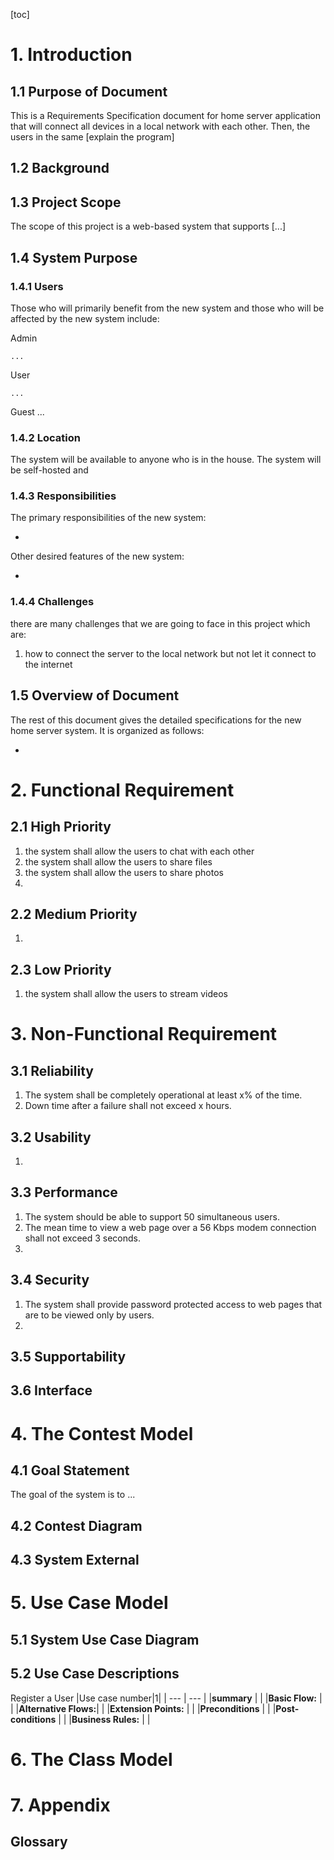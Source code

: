 [toc]

# 1. Introduction

## 1.1 Purpose of Document

This is a Requirements Specification document for home server application that will connect all devices in a local network with each other. Then, the users in the same [explain the program]

## 1.2 Background

## 1.3 Project Scope

The scope of this project is a web-based system that supports [...]

## 1.4 System Purpose

### 1.4.1 Users

Those who will primarily benefit from the new system and those who will be affected by the new system include:

Admin

    ...

User

    ...

Guest
...

### 1.4.2 Location

The system will be available to anyone who is in the house. The system will be self-hosted and

### 1.4.3 Responsibilities

The primary responsibilities of the new system:

-

Other desired features of the new system:

-

### 1.4.4 Challenges

there are many challenges that we are going to face in this project which are:

1. how to connect the server to the local network but not let it connect to the internet

## 1.5 Overview of Document

The rest of this document gives the detailed specifications for the new home server system. It is organized as follows:

-

# 2. Functional Requirement

## 2.1 High Priority

1. the system shall allow the users to chat with each other
2. the system shall allow the users to share files
3. the system shall allow the users to share photos
4.

## 2.2 Medium Priority

1.

## 2.3 Low Priority

1. the system shall allow the users to stream videos

# 3. Non-Functional Requirement

## 3.1 Reliability

1. The system shall be completely operational at least x% of the time.
2. Down time after a failure shall not exceed x hours.

## 3.2 Usability

1.

## 3.3 Performance

1. The system should be able to support 50 simultaneous users.
2. The mean time to view a web page over a 56 Kbps modem connection shall not exceed 3 seconds.
3.

## 3.4 Security

1. The system shall provide password protected access to web pages that are to be viewed only by users.
2.

## 3.5 Supportability

## 3.6 Interface

# 4. The Contest Model

## 4.1 Goal Statement

The goal of the system is to ...

## 4.2 Contest Diagram

## 4.3 System External

# 5. Use Case Model

## 5.1 System Use Case Diagram

## 5.2 Use Case Descriptions

Register a User
|Use case number|1|
| --- | --- |
|**summary** | |
|**Basic Flow:** | |
|**Alternative Flows:**| |
|**Extension Points:** | |
|**Preconditions** | |
|**Post-conditions** | |
|**Business Rules:** | |

# 6. The Class Model

# 7. Appendix

## Glossary
